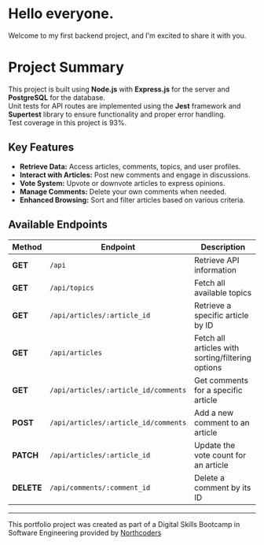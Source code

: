 # Hello everyone.

Welcome to my first backend project, and I'm excited to share it with you.

# Project Summary

This project is built using **Node.js** with **Express.js** for the server and **PostgreSQL** for the database.  
Unit tests for API routes are implemented using the **Jest** framework and **Supertest** library to ensure functionality and proper error handling.  
Test coverage in this project is 93%.

## Key Features
* **Retrieve Data:** Access articles, comments, topics, and user profiles.  
* **Interact with Articles:** Post new comments and engage in discussions.  
* **Vote System:** Upvote or downvote articles to express opinions.  
* **Manage Comments:** Delete your own comments when needed.  
* **Enhanced Browsing:** Sort and filter articles based on various criteria.  

## Available Endpoints

| Method | Endpoint                             | Description |
|--------|--------------------------------------|-------------|
| **GET**  | `/api`                              | Retrieve API information |
| **GET**  | `/api/topics`                       | Fetch all available topics |
| **GET**  | `/api/articles/:article_id`        | Retrieve a specific article by ID |
| **GET**  | `/api/articles`                     | Fetch all articles with sorting/filtering options |
| **GET**  | `/api/articles/:article_id/comments` | Get comments for a specific article |
| **POST** | `/api/articles/:article_id/comments` | Add a new comment to an article |
| **PATCH** | `/api/articles/:article_id`        | Update the vote count for an article |
| **DELETE** | `/api/comments/:comment_id`       | Delete a comment by its ID |

--- 

This portfolio project was created as part of a Digital Skills Bootcamp in Software Engineering provided by [Northcoders](https://northcoders.com/)
